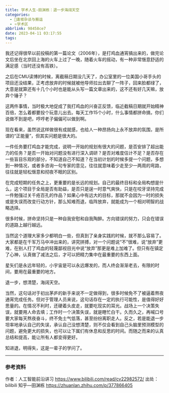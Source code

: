 ```yaml
---
title: 学术人生-田渊栋：退一步海阔天空
categories:
  - 🌙逢坂杂谈与搬运
  - ⭐学术区
abbrlink: 98458ce7
date: 2023-04-11 03:17:55
tags:
---
```


我还记得很早以前投稿的第一篇论文（2006年），是打鸡血通宵搞出来的，做完论文后坐在北京回上海的火车上过了一晚，随着火车的摇动，有一种非常惬意舒适的满足感（当时还没有高铁）。

之后在CMU读博的时候，离截稿日期没几天了，办公室里的一位美国小哥手头的项目还没结果，正考虑放弃的时候就被他导师拉出去聊了一阵子，回来脸都绿了，大意是就算还有十几个小时也是能从头写一篇文章出来的，这不还有好几天嘛，放弃个锤子？

这两件事情，当时极大地促成了我打鸡血的兴奋正反馈，临近截稿日期就开始精神百倍，怎么着都要投个玩意儿出去。每天工作15个小时，什么事情都拼命搞，你们说做不到是吧，哼哼老子偏偏可以做到啊。

现在看来，虽然说这样做很有成就感，也给人一种昂扬向上永不放弃的氛围，是所谓的“正能量”，但其实问题是很大的。

<!--more-->

一件任务要打鸡血才能完成，说明一开始的规划有很大的问题，是否安排了超出能力的任务？是否一开始对问题没有进行深入调研？是否对难度估计不足？是否存在一些盲目乐观的部分，不知道自己不知道？在当初计划的时候多提一个问题，多想到一种情况，或者多咨询一句专家的意见，往往就意味着少走至少一两周的弯路，往往就是轻松惬意和彻夜不眠的区别。

在完成短期的任务之上，更重要的是长远的规划。自己的最终目标和全局构想是什么，这个项目于全局是否有助益，是否只是逞一时意气爽快，只是在咬牙坚持完成一件勉强过关千疮百孔的作品？如果心中有远大的目标，那就不会因为一时的损失或是失误而改变行动方针，那么知难而退，临阵放弃，就能成为一个相对明智的战略选择。

很多时候，拼命坚持只是一种自我安慰和自我陶醉。方向错误的努力，只会在错误的道路上越行越远。

当然这个道理大家多少都明白一些，但真到了亲身实践的时候，就不那么容易了。大家都是在千军万马中冲出来的，讲究拼搏，对一个问题说“不”很难，说“放弃”更难，在别人打了鸡血的轻蔑鄙视目光中说“放弃”那更是难上加难了。但只有在镇定了心神，认真做了减法之后，才可以把精力集中在最重要的东西上面。

星矢们是永远年轻的，小宇宙是可以永远爆发的，而人终会渐渐老去，有限的时间，要用在最重要的地方。

退一步，想清楚，海阔天空。

当然，这句话对于初出茅庐的新手来说不一定做得到，很多时候免不了被逼着熬夜通宵完成任务。但对于管理人员来说，这句话存在一定的执行可能性，是值得好好思量的。在情况不利时，还硬着头皮走，就要吃现实的耳光。战场上一个决策失误，就要用人命去填；工作时一个决策失误，就是瞎忙白干。久而久之，再喊口号要大家每天熬夜奋斗，终不免士气低落，甚至纷纷离职走人。反之，若是能退一步坦率地承认自己的失误，承认自己没想清楚，则不仅会看到自己头脑里预测模型的问题，避免更大的损失，也可以让下属们有休息和反思的时间。而随之而来的认真总结和提高，能让所有人都变得更好。

知进退，明得失，这是一辈子的学问了。

***

### 参考资料

作者：人工智能前沿讲习 https://www.bilibili.com/read/cv22982572/ 出处：bilibili
知乎—田渊栋 https://zhuanlan.zhihu.com/p/377866405
